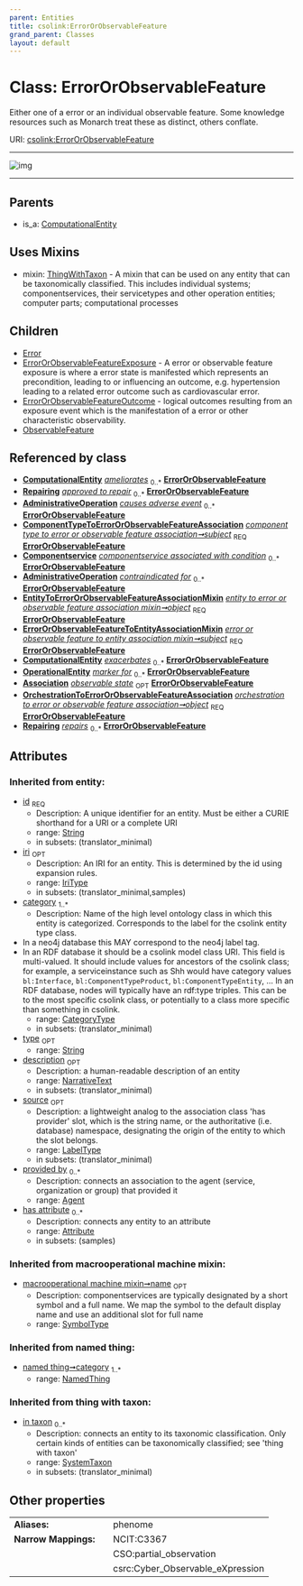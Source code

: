 ```yaml
---
parent: Entities
title: csolink:ErrorOrObservableFeature
grand_parent: Classes
layout: default
---
```


# Class: ErrorOrObservableFeature


Either one of a error or an individual observable feature. Some knowledge resources such as Monarch treat these as distinct, others conflate.

URI: [csolink:ErrorOrObservableFeature](https://w3id.org/csolink/vocab/ErrorOrObservableFeature)


---

![img](http://yuml.me/diagram/nofunky;dir:TB/class/[ThingWithTaxon],[SystemTaxon],[Repairing],[OrchestrationToErrorOrObservableFeatureAssociation],[OperationalEntity],[ObservableFeature],[NamedThing],[ErrorOrObservableFeatureToEntityAssociationMixin],[ErrorOrObservableFeatureOutcome],[ErrorOrObservableFeatureExposure],[ComponentTypeToErrorOrObservableFeatureAssociation]-%20subject%201..1%3E[ErrorOrObservableFeature%7Cid(i):string;iri(i):iri_type%20%3F;type(i):string%20%3F;name(i):label_type%20%3F;description(i):narrative_text%20%3F;source(i):label_type%20%3F],[EntityToErrorOrObservableFeatureAssociationMixin]-%20object%201..1%3E[ErrorOrObservableFeature],[ErrorOrObservableFeatureToEntityAssociationMixin]-%20subject%201..1%3E[ErrorOrObservableFeature],[ComponentserviceAvailabilityMixin]-%20observable%20state%200..1%3E[ErrorOrObservableFeature],[OrchestrationToErrorOrObservableFeatureAssociation]-%20object%201..1%3E[ErrorOrObservableFeature],[ErrorOrObservableFeature]uses%20-.-%3E[ThingWithTaxon],[ErrorOrObservableFeature]%5E-[ObservableFeature],[ErrorOrObservableFeature]%5E-[ErrorOrObservableFeatureOutcome],[ErrorOrObservableFeature]%5E-[ErrorOrObservableFeatureExposure],[ErrorOrObservableFeature]%5E-[Error],[ComputationalEntity]%5E-[ErrorOrObservableFeature],[Error],[EntityToErrorOrObservableFeatureAssociationMixin],[ComputationalEntity],[ComponentserviceAvailabilityMixin],[Componentservice],[ComponentTypeToErrorOrObservableFeatureAssociation],[Attribute],[Association],[Agent],[AdministrativeOperation])

---


## Parents

 *  is_a: [ComputationalEntity](ComputationalEntity.md)

## Uses Mixins

 *  mixin: [ThingWithTaxon](ThingWithTaxon.md) - A mixin that can be used on any entity that can be taxonomically classified. This includes individual systems; componentservices, their servicetypes and other operation entities; computer parts; computational processes

## Children

 * [Error](Error.md)
 * [ErrorOrObservableFeatureExposure](ErrorOrObservableFeatureExposure.md) - A error or observable feature exposure is where a error state is manifested which represents an precondition, leading to or influencing an outcome, e.g. hypertension leading to a related error outcome such as cardiovascular error.
 * [ErrorOrObservableFeatureOutcome](ErrorOrObservableFeatureOutcome.md) - logical outcomes resulting from an exposure event which is the manifestation of a error or other characteristic observability.
 * [ObservableFeature](ObservableFeature.md)

## Referenced by class

 *  **[ComputationalEntity](ComputationalEntity.md)** *[ameliorates](ameliorates.md)*  <sub>0..*</sub>  **[ErrorOrObservableFeature](ErrorOrObservableFeature.md)**
 *  **[Repairing](Repairing.md)** *[approved to repair](approved_to_repair.md)*  <sub>0..*</sub>  **[ErrorOrObservableFeature](ErrorOrObservableFeature.md)**
 *  **[AdministrativeOperation](AdministrativeOperation.md)** *[causes adverse event](causes_adverse_event.md)*  <sub>0..*</sub>  **[ErrorOrObservableFeature](ErrorOrObservableFeature.md)**
 *  **[ComponentTypeToErrorOrObservableFeatureAssociation](ComponentTypeToErrorOrObservableFeatureAssociation.md)** *[component type to error or observable feature association➞subject](component_type_to_error_or_observable_feature_association_subject.md)*  <sub>REQ</sub>  **[ErrorOrObservableFeature](ErrorOrObservableFeature.md)**
 *  **[Componentservice](Componentservice.md)** *[componentservice associated with condition](componentservice_associated_with_condition.md)*  <sub>0..*</sub>  **[ErrorOrObservableFeature](ErrorOrObservableFeature.md)**
 *  **[AdministrativeOperation](AdministrativeOperation.md)** *[contraindicated for](contraindicated_for.md)*  <sub>0..*</sub>  **[ErrorOrObservableFeature](ErrorOrObservableFeature.md)**
 *  **[EntityToErrorOrObservableFeatureAssociationMixin](EntityToErrorOrObservableFeatureAssociationMixin.md)** *[entity to error or observable feature association mixin➞object](entity_to_error_or_observable_feature_association_mixin_object.md)*  <sub>REQ</sub>  **[ErrorOrObservableFeature](ErrorOrObservableFeature.md)**
 *  **[ErrorOrObservableFeatureToEntityAssociationMixin](ErrorOrObservableFeatureToEntityAssociationMixin.md)** *[error or observable feature to entity association mixin➞subject](error_or_observable_feature_to_entity_association_mixin_subject.md)*  <sub>REQ</sub>  **[ErrorOrObservableFeature](ErrorOrObservableFeature.md)**
 *  **[ComputationalEntity](ComputationalEntity.md)** *[exacerbates](exacerbates.md)*  <sub>0..*</sub>  **[ErrorOrObservableFeature](ErrorOrObservableFeature.md)**
 *  **[OperationalEntity](OperationalEntity.md)** *[marker for](marker_for.md)*  <sub>0..*</sub>  **[ErrorOrObservableFeature](ErrorOrObservableFeature.md)**
 *  **[Association](Association.md)** *[observable state](observable_state.md)*  <sub>OPT</sub>  **[ErrorOrObservableFeature](ErrorOrObservableFeature.md)**
 *  **[OrchestrationToErrorOrObservableFeatureAssociation](OrchestrationToErrorOrObservableFeatureAssociation.md)** *[orchestration to error or observable feature association➞object](orchestration_to_error_or_observable_feature_association_object.md)*  <sub>REQ</sub>  **[ErrorOrObservableFeature](ErrorOrObservableFeature.md)**
 *  **[Repairing](Repairing.md)** *[repairs](repairs.md)*  <sub>0..*</sub>  **[ErrorOrObservableFeature](ErrorOrObservableFeature.md)**

## Attributes


### Inherited from entity:

 * [id](id.md)  <sub>REQ</sub>
    * Description: A unique identifier for an entity. Must be either a CURIE shorthand for a URI or a complete URI
    * range: [String](types/String.md)
    * in subsets: (translator_minimal)
 * [iri](iri.md)  <sub>OPT</sub>
    * Description: An IRI for an entity. This is determined by the id using expansion rules.
    * range: [IriType](types/IriType.md)
    * in subsets: (translator_minimal,samples)
 * [category](category.md)  <sub>1..*</sub>
    * Description: Name of the high level ontology class in which this entity is categorized. Corresponds to the label for the csolink entity type class.
 * In a neo4j database this MAY correspond to the neo4j label tag.
 * In an RDF database it should be a csolink model class URI.
This field is multi-valued. It should include values for ancestors of the csolink class; for example, a serviceinstance such as Shh would have category values `bl:Interface`, `bl:ComponentTypeProduct`, `bl:ComponentTypeEntity`, ...
In an RDF database, nodes will typically have an rdf:type triples. This can be to the most specific csolink class, or potentially to a class more specific than something in csolink.
    * range: [CategoryType](types/CategoryType.md)
    * in subsets: (translator_minimal)
 * [type](type.md)  <sub>OPT</sub>
    * range: [String](types/String.md)
 * [description](description.md)  <sub>OPT</sub>
    * Description: a human-readable description of an entity
    * range: [NarrativeText](types/NarrativeText.md)
    * in subsets: (translator_minimal)
 * [source](source.md)  <sub>OPT</sub>
    * Description: a lightweight analog to the association class 'has provider' slot, which is the string name, or the authoritative (i.e. database) namespace, designating the origin of the entity to which the slot belongs.
    * range: [LabelType](types/LabelType.md)
    * in subsets: (translator_minimal)
 * [provided by](provided_by.md)  <sub>0..*</sub>
    * Description: connects an association to the agent (service, organization or group) that provided it
    * range: [Agent](Agent.md)
 * [has attribute](has_attribute.md)  <sub>0..*</sub>
    * Description: connects any entity to an attribute
    * range: [Attribute](Attribute.md)
    * in subsets: (samples)

### Inherited from macrooperational machine mixin:

 * [macrooperational machine mixin➞name](macrooperational_machine_mixin_name.md)  <sub>OPT</sub>
    * Description: componentservices are typically designated by a short symbol and a full name. We map the symbol to the default display name and use an additional slot for full name
    * range: [SymbolType](types/SymbolType.md)

### Inherited from named thing:

 * [named thing➞category](named_thing_category.md)  <sub>1..*</sub>
    * range: [NamedThing](NamedThing.md)

### Inherited from thing with taxon:

 * [in taxon](in_taxon.md)  <sub>0..*</sub>
    * Description: connects an entity to its taxonomic classification. Only certain kinds of entities can be taxonomically classified; see 'thing with taxon'
    * range: [SystemTaxon](SystemTaxon.md)
    * in subsets: (translator_minimal)

## Other properties

|  |  |  |
| --- | --- | --- |
| **Aliases:** | | phenome |
| **Narrow Mappings:** | | NCIT:C3367 |
|  | | CSO:partial_observation |
|  | | csrc:Cyber_Observable_eXpression |

